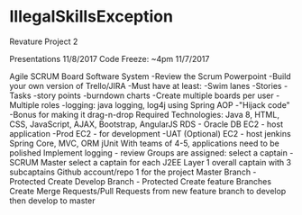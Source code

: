 # IllegalSkillsException
Revature Project 2

Presentations 11/8/2017
    Code Freeze: ~4pm 11/7/2017
    
Agile SCRUM Board Software System
-Review the Scrum Powerpoint
-Build your own version of Trello/JIRA
-Must have at least:
    -Swim lanes
    -Stories
    -Tasks
    -story points
    -burndown charts
    -Create multiple boards per user
    -Multiple roles
    -logging: java logging, log4j using Spring AOP -"Hijack code"
    -Bonus for making it drag-n-drop
Required Technologies:
Java 8, HTML, CSS, JavaScript, AJAX, Bootstrap, AngularJS
RDS - Oracle DB
EC2 - host application -Prod
EC2 - for development -UAT (Optional)
EC2 - host jenkins
Spring Core, MVC, ORM
jUnit
With teams of 4-5, applications need to be polished
Implement logging - review
Groups are assigned: 
    select a captain - SCRUM Master
    select a captain for each J2EE Layer
     1 overall captain with 3 subcaptains
Github account/repo 1 for the project
Master Branch - Protected
Create Develop Branch - Protected
Create feature Branches
Create Merge Requests/Pull Requests from new feature branch to develop then develop to master
